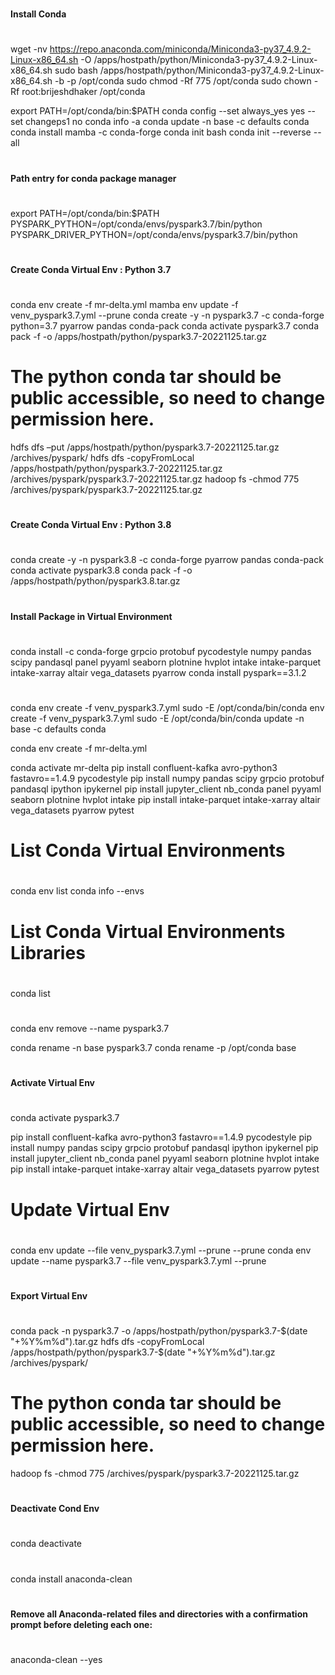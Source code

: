 
#
#### Install Conda
#

wget -nv https://repo.anaconda.com/miniconda/Miniconda3-py37_4.9.2-Linux-x86_64.sh -O /apps/hostpath/python/Miniconda3-py37_4.9.2-Linux-x86_64.sh
sudo bash /apps/hostpath/python/Miniconda3-py37_4.9.2-Linux-x86_64.sh -b -p /opt/conda
sudo chmod -Rf 775 /opt/conda
sudo chown -Rf root:brijeshdhaker /opt/conda

export PATH=/opt/conda/bin:$PATH
conda config --set always_yes yes --set changeps1 no
conda info -a
conda update -n base -c defaults conda
conda install mamba -c conda-forge
conda init bash
conda init --reverse --all
#
#### Path entry for conda package manager
#

export PATH=/opt/conda/bin:$PATH
PYSPARK_PYTHON=/opt/conda/envs/pyspark3.7/bin/python
PYSPARK_DRIVER_PYTHON=/opt/conda/envs/pyspark3.7/bin/python

#
#### Create Conda Virtual Env : Python 3.7
#
conda env create -f mr-delta.yml
mamba env update -f venv_pyspark3.7.yml --prune
conda create -y -n pyspark3.7 -c conda-forge python=3.7 pyarrow pandas conda-pack
conda activate pyspark3.7
conda pack -f -o /apps/hostpath/python/pyspark3.7-20221125.tar.gz

# The python conda tar should be public accessible, so need to change permission here.
hdfs dfs –put /apps/hostpath/python/pyspark3.7-20221125.tar.gz /archives/pyspark/
hdfs dfs -copyFromLocal /apps/hostpath/python/pyspark3.7-20221125.tar.gz /archives/pyspark/pyspark3.7-20221125.tar.gz
hadoop fs -chmod 775 /archives/pyspark/pyspark3.7-20221125.tar.gz

#
#### Create Conda Virtual Env : Python 3.8
#
conda create -y -n pyspark3.8 -c conda-forge pyarrow pandas conda-pack
conda activate pyspark3.8
conda pack -f -o /apps/hostpath/python/pyspark3.8.tar.gz

#
#### Install Package in Virtual Environment
#

conda install -c conda-forge grpcio protobuf pycodestyle numpy pandas scipy pandasql panel pyyaml seaborn plotnine hvplot intake intake-parquet intake-xarray altair vega_datasets pyarrow
conda install pyspark==3.1.2

#
####  
# 
conda env create -f venv_pyspark3.7.yml
sudo -E /opt/conda/bin/conda env create -f venv_pyspark3.7.yml
sudo -E /opt/conda/bin/conda update -n base -c defaults conda

conda env create -f mr-delta.yml

conda activate mr-delta
pip install confluent-kafka avro-python3 fastavro==1.4.9 pycodestyle
pip install numpy pandas scipy grpcio protobuf pandasql ipython ipykernel
pip install jupyter_client nb_conda panel pyyaml seaborn plotnine hvplot intake
pip install intake-parquet intake-xarray altair vega_datasets pyarrow pytest

#
# List Conda Virtual Environments
#
conda env list
conda info --envs

#
# List Conda Virtual Environments Libraries
#
conda list

#
#
#
conda env remove --name pyspark3.7

conda rename -n base  pyspark3.7
conda rename -p /opt/conda base
#
#### Activate Virtual Env
#
conda activate pyspark3.7

pip install confluent-kafka avro-python3 fastavro==1.4.9 pycodestyle
pip install numpy pandas scipy grpcio protobuf pandasql ipython ipykernel
pip install jupyter_client nb_conda panel pyyaml seaborn plotnine hvplot intake
pip install intake-parquet intake-xarray altair vega_datasets pyarrow pytest

#
# Update Virtual Env
#
conda env update --file venv_pyspark3.7.yml --prune --prune
conda env update --name pyspark3.7 --file venv_pyspark3.7.yml --prune

#
#### Export Virtual Env
#
conda pack -n pyspark3.7 -o /apps/hostpath/python/pyspark3.7-$(date "+%Y%m%d").tar.gz
hdfs dfs -copyFromLocal /apps/hostpath/python/pyspark3.7-$(date "+%Y%m%d").tar.gz /archives/pyspark/
# The python conda tar should be public accessible, so need to change permission here.
hadoop fs -chmod 775 /archives/pyspark/pyspark3.7-20221125.tar.gz

#
#### Deactivate Cond Env
#

conda deactivate

#
#### 
#
conda install anaconda-clean

#
#### Remove all Anaconda-related files and directories with a confirmation prompt before deleting each one:
#
anaconda-clean --yes